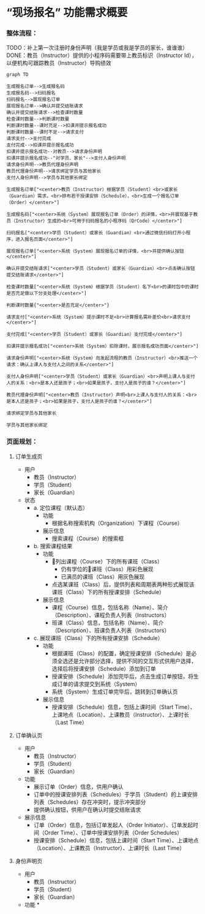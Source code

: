 # “现场报名” 功能需求概要

### 整体流程：

TODO：补上第一次注册时身份声明（我是学员或我是学员的家长，谁谁谁）
DONE：教员（Instructor）提供的小程序码需要带上教员标识（Instructor Id），以便机构可跟踪教员（Instructor）导购绩效

```mermaid
graph TD

生成报名订单-->生成报名码
生成报名码-->扫码报名
扫码报名-->展现报名订单
展现报名订单-->确认并提交结账请求
确认并提交结账请求-->检查课时数量
检查课时数量-->判断课时数量
判断课时数量--课时充足-->扣课并提示报名成功
判断课时数量--课时不足-->请求支付
请求支付-->支付完成
支付完成-->扣课并提示报名成功
扣课并提示报名成功--对教员-->请求身份声明
扣课并提示报名成功--"对学员、家长"-->支付人身份声明
请求身份声明-->教员代理身份声明
教员代理身份声明-->请求绑定学员与其他家长
支付人身份声明-->学员与其他家长绑定

生成报名订单["<center>教员（Instructor）根据学员（Student）<br>或家长（Guardian）需求，<br>排布若干授课安排（Schedule），<br>生成一个报名订单（Order）</center>"]

生成报名码["<center>系统（System）展现报名订单（Order）的详情，<br>并展现基于教员（Instructor）生成的<br>可用于扫码报名的小程序码（QrCode）</center>"]

扫码报名["<center>学员（Student）或家长（Guardian）<br>通过微信扫码打开小程序，进入报名页面</center>"]

展现报名订单["<center>系统（System）展现报名订单的详情，<br>并提供确认按钮</center>"]

确认并提交结账请求["<center>学员（Student）或家长（Guardian）<br>点击确认按钮提交结账请求</center>"]

检查课时数量["<center>系统（System）根据学员（Student）名下<br>的课时包中的课时是否充足做以下分支处理</center>"]

判断课时数量{"<center>是否充足</center>"}

请求支付["<center>系统（System）提示课时不足<br>计算报名需补差价<br>请求支付</center>"]

支付完成["<center>学员（Student）或家长（Guardian）支付完成</center>"]

扣课并提示报名成功["<center>系统（System）扣除课时，展示报名成功页面</center>"]

请求身份声明["<center>系统（System）向发起流程的教员（Instructor）<br>推送一个请求：确认上课人与支付人之间的关系</center>"]

支付人身份声明["<center>学员（Student）或家长（Guardian）<br>声明上课人与支付人的关系：<br>是本人还是孩子；<br>如果是孩子，支付人是孩子的谁？</center>"]

教员代理身份声明["<center>教员（Instructor）声明<br>上课人与支付人的关系：<br>是本人还是孩子；<br>如果是孩子，支付人是孩子的谁？</center>"]

请求绑定学员与其他家长

学员与其他家长绑定
```

### 页面规划：

1. 订单生成页
	* 用户
		* 教员（Instructor）
		* 学员（Student）
		* 家长（Guardian）
	* 状态
		- a. 定位课程（默认态）
			* 功能
				* 根据名称搜索机构（Organization）下课程（Course）
			* 展示信息
				* 搜索课程（Course）的搜索框
		- b. 搜索课程结果
			* 功能
				* 列出课程（Course）下的所有课班（Class）
					* 仍有学位的课班（Class）用彩色展现
					* 已满员的课班（Class）用灰色展现
				* 点选某课班（Class）后，提供列表和周期表两种形式展现该课班（Class）下的所有授课安排（Schedule）
			* 展示信息
				* 课程（Course）信息，包括名称（Name）、简介（Description）、课程负责人列表（Instructors）
				* 班课（Class）信息，包括名称（Name）、简介（Description）、班课负责人列表（Instructors）
		- c. 展现课班（Class）下的所有授课安排（Schedule）
			* 功能
				* 根据课班（Class）的配置，确定授课安排（Schedule）是必须全选还是允许部分选择，提供不同的交互形式供用户选择，选择后将授课安排（Schedule）添加到订单
				* 授课安排（Schedule）添加完毕后，点击生成订单按钮，将生成订单的请求提交到系统（System）
				* 系统（System）生成订单完毕后，跳转到订单确认页
			* 展示信息
				* 授课安排（Schedule）信息，包括上课时间（Start Time）、上课地点（Location）、上课教员（Instructor）、上课时长（Last Time）

2. 订单确认页
	* 用户
		* 教员（Instructor）
		* 学员（Student）
		* 家长（Guardian）
	* 功能
		* 展示订单（Order）信息，供用户确认
		* 订单中的授课安排列表（Schedules）于学员（Student）的上课安排列表（Schedules）存在冲突时，提示冲突部分
		* 提供确认按钮，供用户在确认时提交结账请求
	* 展示信息
		* 订单（Order）信息，包括订单发起人（Order Initiator）、订单发起时间（Order Time）、订单中授课安排列表（Order Schedules）
		* 授课安排（Schedule）信息，包括上课时间（Start Time）、上课地点（Location）、上课教员（Instructor）、上课时长（Last Time）

3. 身份声明页
	* 用户
		* 教员（Instructor）
		* 学员（Student）
		* 家长（Guardian）
	* 功能
		* 
<!--stackedit_data:
eyJoaXN0b3J5IjpbLTE4MTUxOTQxMjEsLTMyOTE3NzAwMCwxMz
k1NDMyMDYyLDExOTczMDk4MywtNzQzMDg5ODEyLDE4MjAwNDE0
NjQsMTUzMjQ5NDcwNiwxNjc4NTU4NDc1LC05ODY0MzE2OTQsMz
gzMjMxMjgsLTE4NjQ2MzY2MTgsMTk4MDY1OTExMSwtMTQ1Nzc2
MDA2MSwtMTM3NDY4NzEzM119
-->